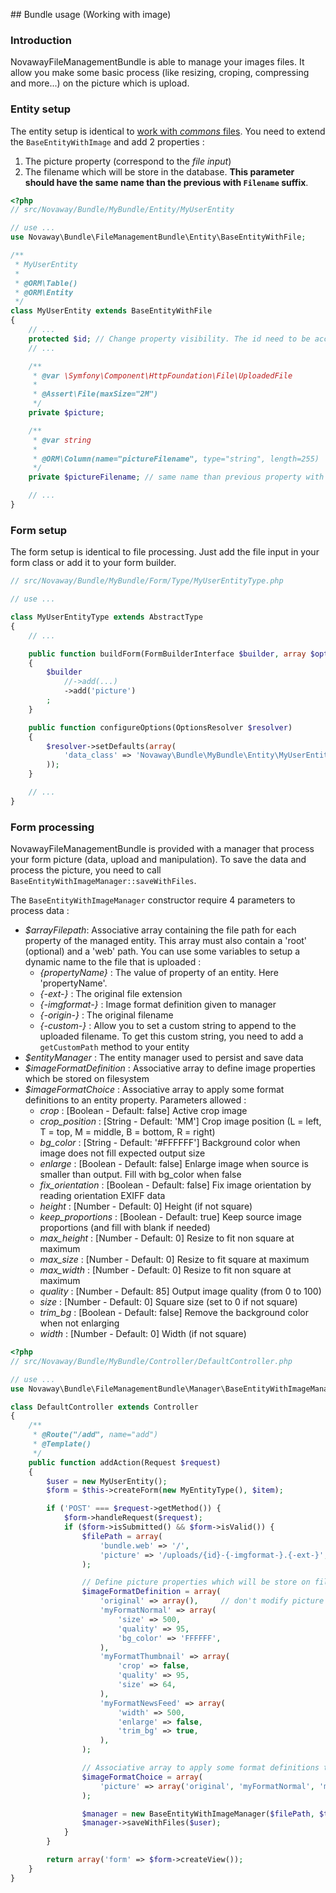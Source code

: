 ## Bundle usage (Working with image)

### Introduction

NovawayFileManagementBundle is able to manage your images files. It allow you make some basic process (like resizing,
croping, compressing and more...) on the picture which is upload.

### Entity setup

The entity setup is identical to [work with _commons_ files](02-working-with-file.md). You need to extend the
`BaseEntityWithImage` and add 2 properties :

1. The picture property (correspond to the _file input_)
2. The filename which will be store in the database. **This parameter should have the same name than the previous
with `Filename` suffix**.

``` php
<?php
// src/Novaway/Bundle/MyBundle/Entity/MyUserEntity

// use ...
use Novaway\Bundle\FileManagementBundle\Entity\BaseEntityWithFile;

/**
 * MyUserEntity
 *
 * @ORM\Table()
 * @ORM\Entity
 */
class MyUserEntity extends BaseEntityWithFile
{
    // ...
    protected $id; // Change property visibility. The id need to be accessible by parent class
    // ...

    /**
     * @var \Symfony\Component\HttpFoundation\File\UploadedFile
     *
     * @Assert\File(maxSize="2M")
     */
    private $picture;

    /**
     * @var string
     *
     * @ORM\Column(name="pictureFilename", type="string", length=255)
     */
    private $pictureFilename; // same name than previous property with suffix "Filename" and should be nullable

    // ...
}
```

### Form setup

The form setup is identical to file processing. Just add the file input in your form class or add it to your form
builder.

``` php
// src/Novaway/Bundle/MyBundle/Form/Type/MyUserEntityType.php

// use ...

class MyUserEntityType extends AbstractType
{
    // ...

    public function buildForm(FormBuilderInterface $builder, array $options)
    {
        $builder
            //->add(...)
            ->add('picture')
        ;
    }

    public function configureOptions(OptionsResolver $resolver)
    {
        $resolver->setDefaults(array(
            'data_class' => 'Novaway\Bundle\MyBundle\Entity\MyUserEntity',
        ));
    }

    // ...
}
```

### Form processing

NovawayFileManagementBundle is provided with a manager that process your form picture (data, upload and manipulation).
To save the data and process the picture, you need to call `BaseEntityWithImageManager::saveWithFiles`.

The `BaseEntityWithImageManager` constructor require 4 parameters to process data :

* *$arrayFilepath*: Associative array containing the file path for each property of the managed entity. This array must
also contain a 'root' (optional) and a 'web' path. You can use some variables to setup a dynamic name to the file that is
uploaded :
    * *{propertyName}* : The value of property of an entity. Here 'propertyName'.
    * *{-ext-}* : The original file extension
    * *{-imgformat-}* : Image format definition given to manager
    * *{-origin-}* : The original filename
    * *{-custom-}* : Allow you to set a custom string to append to the uploaded filename. To get this custom string, you need
to add a `getCustomPath` method to your entity
* *$entityManager* : The entity manager used to persist and save data
* *$imageFormatDefinition* : Associative array to define image properties which be stored on filesystem
* *$imageFormatChoice* : Associative array to apply some format definitions to an entity property. Parameters allowed :
    * *crop* : [Boolean - Default: false] Active crop image
    * *crop_position* : [String - Default: 'MM'] Crop image position (L = left, T = top, M = middle, B = bottom, R = right)
    * *bg_color* : [String - Default: '#FFFFFF'] Background color when image does not fill expected output size
    * *enlarge* : [Boolean - Default: false] Enlarge image when source is smaller than output. Fill with bg_color when false
    * *fix_orientation* : [Boolean - Default: false] Fix image orientation by reading orientation EXIFF data
    * *height* : [Number - Default: 0] Height (if not square)
    * *keep_proportions* : [Boolean - Default: true] Keep source image proportions (and fill with blank if needed)
    * *max_height* : [Number - Default: 0] Resize to fit non square at maximum
    * *max_size* : [Number - Default: 0] Resize to fit square at maximum
    * *max_width* : [Number - Default: 0] Resize to fit non square at maximum
    * *quality* : [Number - Default: 85] Output image quality (from 0 to 100)
    * *size* : [Number - Default: 0] Square size (set to 0 if not square)
    * *trim_bg* : [Boolean - Default: false] Remove the background color when not enlarging
    * *width* : [Number - Default: 0] Width (if not square)

``` php
<?php
// src/Novaway/Bundle/MyBundle/Controller/DefaultController.php

// use ...
use Novaway\Bundle\FileManagementBundle\Manager\BaseEntityWithImageManager;

class DefaultController extends Controller
{
    /**
     * @Route("/add", name="add")
     * @Template()
     */
    public function addAction(Request $request)
    {
        $user = new MyUserEntity();
        $form = $this->createForm(new MyEntityType(), $item);

        if ('POST' === $request->getMethod()) {
            $form->handleRequest($request);
            if ($form->isSubmitted() && $form->isValid()) {
                $filePath = array(
                    'bundle.web' => '/',
                    'picture' => '/uploads/{id}-{-imgformat-}.{-ext-}',
                );

                // Define picture properties which will be store on file system
                $imageFormatDefinition = array(
                    'original' => array(),     // don't modify picture
                    'myFormatNormal' => array(
                        'size' => 500,
                        'quality' => 95,
                        'bg_color' => 'FFFFFF',
                    ),
                    'myFormatThumbnail' => array(
                        'crop' => false,
                        'quality' => 95,
                        'size' => 64,
                    ),
                    'myFormatNewsFeed' => array(
                        'width' => 500,
                        'enlarge' => false,
                        'trim_bg' => true,
                    ),
                );

                // Associative array to apply some format definitions to a entity properties
                $imageFormatChoice = array(
                    'picture' => array('original', 'myFormatNormal', 'myFormatThumbnail'), // These format going to be apply on 'picture' property of my entity
                );

                $manager = new BaseEntityWithImageManager($filePath, $this->getDoctrine()->getManager(), $imageFormatDefinition, $imageFormatChoice);
                $manager->saveWithFiles($user);
            }
        }

        return array('form' => $form->createView());
    }
}
```
